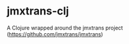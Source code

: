 # jmxtrans-clj

A Clojure wrapped around the jmxtrans project (https://github.com/jmxtrans/jmxtrans)